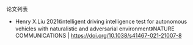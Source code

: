 
论文列表

* Henry X.Liu 2021《intelligent driving intelligence test for autonomous vehicles with naturalistic and adversarial environment》NATURE COMMUNICATIONS | https://doi.org/10.1038/s41467-021-21007-8
